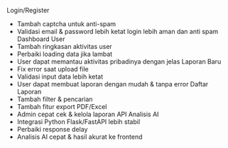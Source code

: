  Login/Register	
- Tambah captcha untuk anti-spam
- Validasi email & password lebih ketat login lebih aman dan anti spam
Dashboard User
- Tambah ringkasan aktivitas user
- Perbaiki loading data jika lambat
- User dapat memantau aktivitas pribadinya dengan jelas
 Laporan Baru
- Fix error saat upload file
- Validasi input data lebih ketat
- User dapat membuat laporan dengan mudah & tanpa error
Daftar Laporan
- Tambah filter & pencarian
- Tambah fitur export PDF/Excel
- Admin cepat cek & kelola laporan
 API Analisis AI	
- Integrasi Python Flask/FastAPI lebih stabil
- Perbaiki response delay	
- Analisis AI cepat & hasil akurat ke frontend